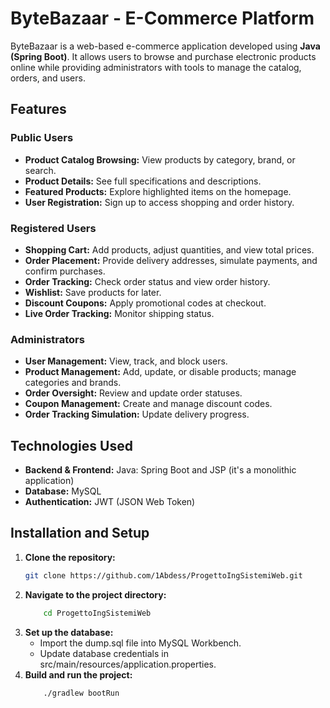 # ByteBazaar - E-Commerce Platform

ByteBazaar is a web-based e-commerce application developed using **Java (Spring Boot)**. It allows users to browse and purchase electronic products online while providing administrators with tools to manage the catalog, orders, and users.  

## Features  

### Public Users  
- **Product Catalog Browsing:** View products by category, brand, or search.  
- **Product Details:** See full specifications and descriptions.  
- **Featured Products:** Explore highlighted items on the homepage.  
- **User Registration:** Sign up to access shopping and order history.  

### Registered Users  
- **Shopping Cart:** Add products, adjust quantities, and view total prices.  
- **Order Placement:** Provide delivery addresses, simulate payments, and confirm purchases.  
- **Order Tracking:** Check order status and view order history.  
- **Wishlist:** Save products for later.  
- **Discount Coupons:** Apply promotional codes at checkout.  
- **Live Order Tracking:** Monitor shipping status.  

### Administrators  
- **User Management:** View, track, and block users.  
- **Product Management:** Add, update, or disable products; manage categories and brands.  
- **Order Oversight:** Review and update order statuses.  
- **Coupon Management:** Create and manage discount codes.  
- **Order Tracking Simulation:** Update delivery progress.

## Technologies Used  
- **Backend & Frontend:** Java: Spring Boot and JSP (it's a monolithic application)
- **Database:** MySQL
- **Authentication:** JWT (JSON Web Token)

## Installation and Setup  

1. **Clone the repository:**  
   ```bash
   git clone https://github.com/1Abdess/ProgettoIngSistemiWeb.git

2. **Navigate to the project directory:**
    ```bash
        cd ProgettoIngSistemiWeb
3. **Set up the database:**
    - Import the dump.sql file into MySQL Workbench.
    - Update database credentials in src/main/resources/application.properties.
4. **Build and run the project:**
    ```bash
        ./gradlew bootRun